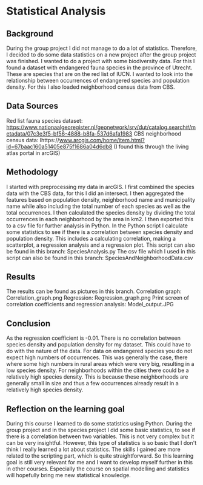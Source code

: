 # Statistical Analysis
## Background
During the group project I did not manage to do a lot of statistics. Therefore, I decided to do some data statistics on a new project after the group project was finished. I wanted to do a project with some biodiversity data. For this I found a dataset with endangered fauna species in the province of Utrecht. These are species that are on the red list of IUCN. I wanted to look into the relationship between occurrences of endangered species and population density. For this I also loaded neighborhood census data from CBS.
## Data Sources
Red list fauna species dataset: https://www.nationaalgeoregister.nl/geonetwork/srv/dut/catalog.search#/metadata/07c3e3f5-bf56-4888-b8fa-537d6afa1983
CBS neighborhood census data: Ihttps://www.arcgis.com/home/item.html?id=67baac160a51405e875f1686a04d6db8 (I found this through the living atlas portal in arcGIS)
## Methodology
I started with preprocessing my data in arcGIS. I first combined the species data with the CBS data, for this I did an intersect. I then aggregated the features based on population density, neighborhood name and municipality name while also including the total number of each species as well as the total occurrences. I then calculated the species density by dividing the total occurrences in each neighborhood by the area in km2. I then exported this to a csv file for further analysis in Python. 
In the Python script I calculate some statistics to see if there is a correlation between species density and population density. This includes a calculating correlation, making a scatterplot, a regression analysis and a regression plot. This script can also be found in this branch: SpeciesAnalysis.py
The csv file which I used in this script can also be found in this branch: SpeciesAndNeighborhoodData.csv
## Results
The results can be found as pictures in this branch.
Correlation graph: Correlation_graph.png
Regression: Regression_graph.png
Print screen of correlation coefficients and regression analysis: Model_output.JPG
## Conclusion
As the regression coefficient is -0.01. There is no correlation between species density and population density for my dataset. This could have to do with the nature of the data. For data on endangered species you do not expect high numbers of occurrences. This was generally the case, there where some high numbers in rural areas which were very big, resulting in a low species density. For neighborhoods within the cities there could be a relatively high species density. This is because these neighborhoods are generally small in size and thus a few occurrences already result in a relatively high species density. 

## Reflection on the learning goal
During this course I learned to do some statistics using Python. During the group project and in the species project I did some basic statistics, to see if there is a correlation between two variables. This is not very complex but it can be very insightful. However, this type of statistics is so basic that I don't think I really learned a lot about statistics. The skills I gained are more related to the scripting part, which is quite straightforward. So this learning goal is still very relevant for me and I want to develop myself further in this in other courses. Especially the course on spatial modelling and statistics will hopefully bring me new statistical knowledge. 

